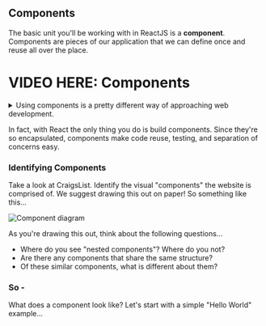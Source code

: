 
## Components

The basic unit you'll be working with in ReactJS is a **component**. Components are pieces of our application that we can define once and reuse all over the place.

# VIDEO HERE: Components

<details>
  <summary>Using components is a pretty different way of approaching web development.</summary>

  <blockquote>
  With components, there is more integration and less separation of HTML CSS and JS.
  </blockquote>

  <blockquote>
  Instead, the pattern is to organize a web app into small, reusable components that encompass their own content, presentation and behavior.
  </blockquote>

</details>


In fact, with React the only thing you do is build components. Since they're so encapsulated, components make code reuse, testing, and separation of concerns easy.


### Identifying Components

Take a look at CraigsList. Identify the visual "components" the website is comprised of. We suggest drawing this out on paper! So something like this...

![Component diagram](http://maketea.co.uk/images/2014-03-05-robust-web-apps-with-react-part-1/wireframe_deconstructed.png)

As you're drawing this out, think about the following questions...
* Where do you see "nested components"? Where do you not?
* Are there any components that share the same structure?
* Of these similar components, what is different about them?

### So -
What does a component look like? Let's start with a simple "Hello World" example...
